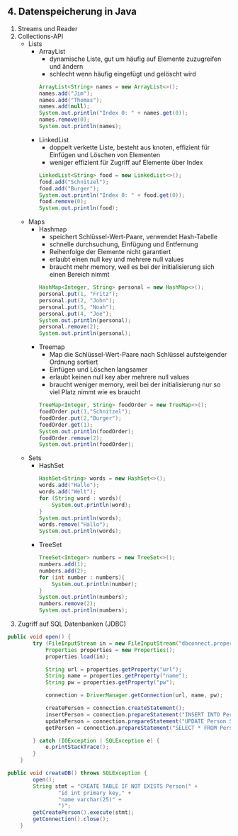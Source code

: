 ## 4. Datenspeicherung in Java ##
1. Streams und Reader
2. Collections-API
    - Lists
        - ArrayList
            - dynamische Liste, gut um häufig auf Elemente zuzugreifen und ändern
            - schlecht wenn häufig eingefügt und gelöscht wird
            ```Java
            ArrayList<String> names = new ArrayList<>();
            names.add("Jim");
            names.add("Thomas");
            names.add(null);
            System.out.println("Index 0: " + names.get(0));
            names.remove(0);
            System.out.println(names);
            ```
        - LinkedList
            - doppelt verkette Liste, besteht aus knoten, effizient für Einfügen und Löschen von Elementen
            - weniger effizient für Zugriff auf Elemente über Index
            ```Java
            LinkedList<String> food = new LinkedList<>();
            food.add("Schnitzel");
            food.add("Burger");
            System.out.println("Index 0: " + food.get(0));
            food.remove(0);
            System.out.println(food);
            ```
    - Maps
        - Hashmap
            - speichert Schlüssel-Wert-Paare, verwendet Hash-Tabelle
            - schnelle durchsuchung, Einfügung und Entfernung
            - Reihenfolge der Elemente nicht garantiert
            - erlaubt einen null key und mehrere null values
            - braucht mehr memory, weil es bei der initialisierung sich einen Bereich nimmt
            ```Java
            HashMap<Integer, String> personal = new HashMap<>();
            personal.put(1, "Fritz");
            personal.put(2, "John");
            personal.put(5, "Noah");
            personal.put(4, "Joe");
            System.out.println(personal);
            personal.remove(2);
            System.out.println(personal);
            ```
        - Treemap
            - Map die Schlüssel-Wert-Paare nach Schlüssel aufsteigender Ordnung sortiert
            - Einfügen und Löschen langsamer
            - erlaubt keinen null key aber mehrere null values
            - braucht weniger memory, weil bei der initialisierung nur so viel Platz nimmt wie es braucht
            ```Java
            TreeMap<Integer, String> foodOrder = new TreeMap<>();
            foodOrder.put(1,"Schnitzel");
            foodOrder.put(2,"Burger");
            foodOrder.get(1);
            System.out.println(foodOrder);
            foodOrder.remove(2);
            System.out.println(foodOrder);
            ```
    - Sets
        - HashSet
            ```Java
            HashSet<String> words = new HashSet<>();
            words.add("Hallo");
            words.add("Welt");
            for (String word : words){
                System.out.println(word);
            }
            System.out.println(words);
            words.remove("Hallo");
            System.out.println(words);
            ```
        - TreeSet
            ```Java
            TreeSet<Integer> numbers = new TreeSet<>();
            numbers.add(1);
            numbers.add(2);
            for (int number : numbers){
                System.out.println(number);
            }
            System.out.println(numbers);
            numbers.remove(2);
            System.out.println(numbers);
            ```
3. Zugriff auf SQL Datenbanken (JDBC)
```Java
public void open() {
        try (FileInputStream in = new FileInputStream("dbconnect.properties")) {
            Properties properties = new Properties();
            properties.load(in);

            String url = properties.getProperty("url");
            String name = properties.getProperty("name");
            String pw = properties.getProperty("pw");

            connection = DriverManager.getConnection(url, name, pw);

            createPerson = connection.createStatement();
            insertPerson = connection.prepareStatement("INSERT INTO Person(id, name) VALUES (?,?)");
            updatePerson = connection.prepareStatement("UPDATE Person SET name = ? WHERE id = ?");
            getPerson = connection.prepareStatement("SELECT * FROM Person WHERE id = ?");

        } catch (IOException | SQLException e) {
            e.printStackTrace();
        }
    }
```
```Java
public void createDB() throws SQLException {
        open();
        String stmt = "CREATE TABLE IF NOT EXISTS Person(" +
                "id int primary key," +
                "name varchar(25)" +
                ")";
        getCreatePerson().execute(stmt);
        getConnection().close();
    }
```